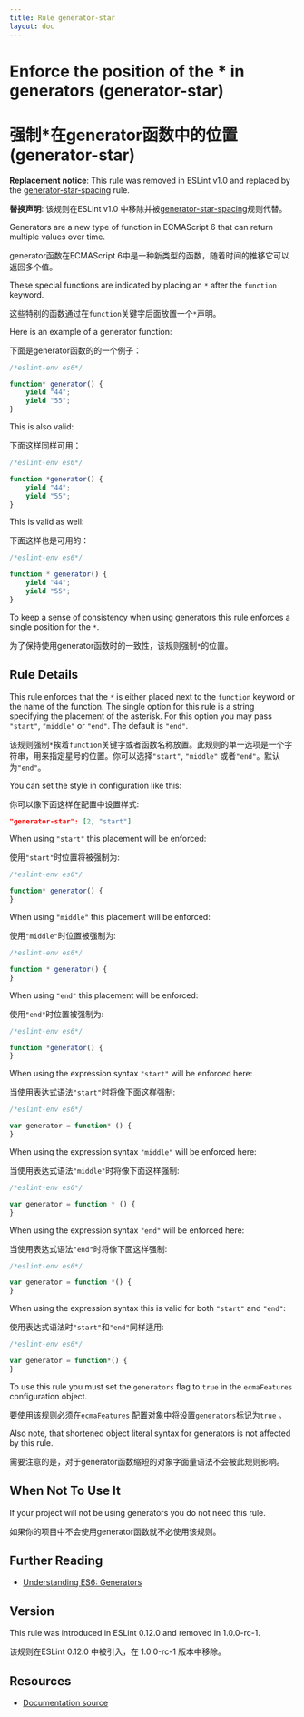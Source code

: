 ```yaml
---
title: Rule generator-star
layout: doc
---
```

<!-- Note: No pull requests accepted for this file. See README.md in the root directory for details. -->

# Enforce the position of the * in generators (generator-star)

# 强制*在generator函数中的位置(generator-star)

**Replacement notice**: This rule was removed in ESLint v1.0 and replaced by the [generator-star-spacing](generator-star-spacing) rule.

**替换声明**: 该规则在ESLint v1.0 中移除并被[generator-star-spacing](generator-star-spacing)规则代替。

Generators are a new type of function in ECMAScript 6 that can return multiple values over time.

generator函数在ECMAScript 6中是一种新类型的函数，随着时间的推移它可以返回多个值。

These special functions are indicated by placing an `*` after the `function` keyword.

这些特别的函数通过在`function`关键字后面放置一个`*`声明。

Here is an example of a generator function:

下面是generator函数的的一个例子：

```js
/*eslint-env es6*/

function* generator() {
    yield "44";
    yield "55";
}
```

This is also valid:

下面这样同样可用：

```js
/*eslint-env es6*/

function *generator() {
    yield "44";
    yield "55";
}
```

This is valid as well:

下面这样也是可用的：

```js
/*eslint-env es6*/

function * generator() {
    yield "44";
    yield "55";
}
```

To keep a sense of consistency when using generators this rule enforces a single position for the `*`.

为了保持使用generator函数时的一致性，该规则强制`*`的位置。

## Rule Details

This rule enforces that the `*` is either placed next to the `function` keyword or the name of the function. The single
option for this rule is a string specifying the placement of the asterisk. For this option you may pass
`"start"`, `"middle"` or `"end"`. The default is `"end"`.

该规则强制`*`挨着`function`关键字或者函数名称放置。此规则的单一选项是一个字符串，用来指定星号的位置。你可以选择`"start"`, `"middle"` 或者`"end"`。默认为`"end"`。

You can set the style in configuration like this:

你可以像下面这样在配置中设置样式:

```json
"generator-star": [2, "start"]
```

When using `"start"` this placement will be enforced:

使用`"start"`时位置将被强制为:

```js
/*eslint-env es6*/

function* generator() {
}
```

When using `"middle"` this placement will be enforced:

使用`"middle"`时位置被强制为:

```js
/*eslint-env es6*/

function * generator() {
}
```

When using `"end"` this placement will be enforced:

使用`"end"`时位置被强制为:

```js
/*eslint-env es6*/

function *generator() {
}
```

When using the expression syntax `"start"` will be enforced here:

当使用表达式语法`"start"`时将像下面这样强制:

```js
/*eslint-env es6*/

var generator = function* () {
}
```

When using the expression syntax `"middle"` will be enforced here:

当使用表达式语法`"middle"`时将像下面这样强制:

```js
/*eslint-env es6*/

var generator = function * () {
}
```

When using the expression syntax `"end"` will be enforced here:

当使用表达式语法`"end"`时将像下面这样强制:

```js
/*eslint-env es6*/

var generator = function *() {
}
```

When using the expression syntax this is valid for both `"start"` and `"end"`:

使用表达式语法时`"start"`和`"end"`同样适用:

```js
/*eslint-env es6*/

var generator = function*() {
}
```

To use this rule you must set the `generators` flag to `true` in the `ecmaFeatures` configuration object.

要使用该规则必须在`ecmaFeatures` 配置对象中将设置`generators`标记为`true` 。

Also note, that shortened object literal syntax for generators is not affected by this rule.

需要注意的是，对于generator函数缩短的对象字面量语法不会被此规则影响。

## When Not To Use It

If your project will not be using generators you do not need this rule.

如果你的项目中不会使用generator函数就不必使用该规则。

## Further Reading

* [Understanding ES6: Generators](https://leanpub.com/understandinges6/read/#leanpub-auto-generators)

## Version

This rule was introduced in ESLint 0.12.0 and removed in 1.0.0-rc-1.

该规则在ESLint 0.12.0 中被引入，在 1.0.0-rc-1 版本中移除。

## Resources

* [Documentation source](https://github.com/eslint/eslint/tree/master/docs/rules/generator-star.md)
